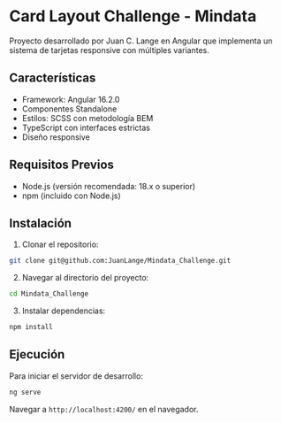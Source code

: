 # Card Layout Challenge - Mindata

Proyecto desarrollado por Juan C. Lange en Angular que implementa un sistema de tarjetas responsive con múltiples variantes.

## Características

- Framework: Angular 16.2.0
- Componentes Standalone
- Estilos: SCSS con metodología BEM
- TypeScript con interfaces estrictas
- Diseño responsive

## Requisitos Previos

- Node.js (versión recomendada: 18.x o superior)
- npm (incluido con Node.js)

## Instalación

1. Clonar el repositorio:
```bash
git clone git@github.com:JuanLange/Mindata_Challenge.git
```

2. Navegar al directorio del proyecto:
```bash
cd Mindata_Challenge
```

3. Instalar dependencias:
```bash
npm install
```

## Ejecución

Para iniciar el servidor de desarrollo:

```bash
ng serve
```

Navegar a `http://localhost:4200/` en el navegador.
